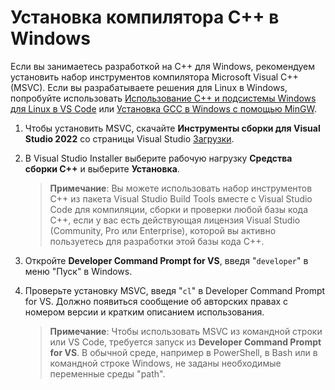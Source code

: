 <h1 data-loc-id="walkthrough.windows.install.compiler">Установка компилятора C++ в Windows</h1>
<p data-loc-id="walkthrough.windows.text1">Если вы занимаетесь разработкой на C++ для Windows, рекомендуем установить набор инструментов компилятора Microsoft Visual C++ (MSVC). Если вы разрабатываете решения для Linux в Windows, попробуйте использовать <a href="https://code.visualstudio.com/docs/cpp/config-wsl" data-loc-id="walkthrough.windows.link.title1">Использование C++ и подсистемы Windows для Linux в VS Code</a> или <a href="https://code.visualstudio.com/docs/cpp/config-mingw" data-loc-id="walkthrough.windows.link.title2">Установка GCC в Windows с помощью MinGW</a>.</p>
<ol>
<li><p data-loc-id="walkthrough.windows.text2">Чтобы установить MSVC, скачайте <strong data-loc-id="walkthrough.windows.build.tools1">Инструменты сборки для Visual Studio 2022</strong> со страницы Visual Studio <a href="https://visualstudio.microsoft.com/downloads/#build-tools-for-visual-studio-2022" data-loc-id="walkthrough.windows.link.downloads">Загрузки</a>. </p>
</li>
<li><p data-loc-id="walkthrough.windows.text3">В Visual Studio Installer выберите рабочую нагрузку <strong data-loc-id="walkthrough.windows.build.tools2">Средства сборки C++</strong> и выберите <strong data-loc-id="walkthrough.windows.link.install">Установка</strong>.</p>
<blockquote>
<p><strong data-loc-id="walkthrough.windows.note1">Примечание</strong>: <span data-loc-id="walkthrough.windows.note1.text">Вы можете использовать набор инструментов C++ из пакета Visual Studio Build Tools вместе с Visual Studio Code для компиляции, сборки и проверки любой базы кода C++, если у вас есть действующая лицензия Visual Studio (Community, Pro или Enterprise), которой вы активно пользуетесь для разработки этой базы кода C++.</span></p>
</blockquote>
</li>
<li><p data-loc-id="walkthrough.windows.open.command.prompt">Откройте <strong>Developer Command Prompt for VS</strong>, введя "<code>developer</code>" в меню "Пуск" в Windows.</p>
</li>
<li><p data-loc-id="walkthrough.windows.check.install">Проверьте установку MSVC, введя "<code>cl</code>" в <span>Developer Command Prompt for VS</span>. Должно появиться сообщение об авторских правах с номером версии и кратким описанием использования.</p>
<blockquote>
<p><strong data-loc-id="walkthrough.windows.note2">Примечание</strong>: <span data-loc-id="walkthrough.windows.note2.text">Чтобы использовать MSVC из командной строки или VS Code, требуется запуск из <strong>Developer Command Prompt for VS</strong>. В обычной среде, например в <span>PowerShell</span>, в <span>Bash</span> или в командной строке Windows, не заданы необходимые переменные среды "path".</span></p>
</blockquote>
</li>
</ol>